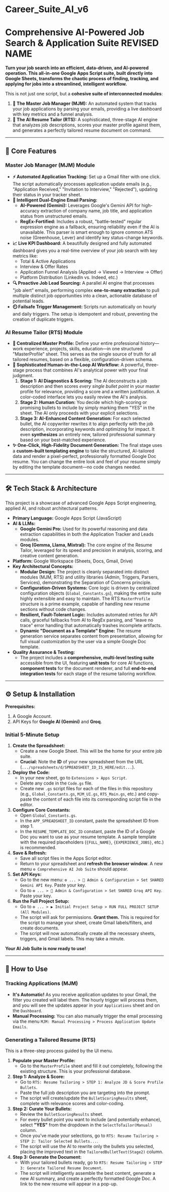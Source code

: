 # Career_Suite_AI_v6
# Comprehensive AI-Powered Job Search & Application Suite **REVISED NAME**

**Turn your job search into an efficient, data-driven, and AI-powered operation. This all-in-one Google Apps Script suite, built directly into Google Sheets, transforms the chaotic process of finding, tracking, and applying for jobs into a streamlined, intelligent workflow.**

This is not just one script, but a **cohesive suite of interconnected modules**:

1.  **🤖 The Master Job Manager (MJM):** An automated system that tracks your job applications by parsing your emails, providing a live dashboard with key metrics and a funnel analysis.
2.  **📝 The AI Resume Tailor (RTS):** A sophisticated, three-stage AI engine that analyzes job descriptions, scores your master profile against them, and generates a perfectly tailored resume document on command.


---

## 🚀 Core Features

### Master Job Manager (MJM) Module

*   **⚡ Automated Application Tracking:** Set up a Gmail filter with one click. The script automatically processes application update emails (e.g., "Application Received," "Invitation to Interview," "Rejected"), updating their status in your tracker sheet.
*   **🧠 Intelligent Dual-Engine Email Parsing:**
    *   **AI-Powered (Gemini):** Leverages Google's Gemini API for high-accuracy extraction of company name, job title, and application status from unstructured emails.
    *   **RegEx-Fortified:** Includes a robust, "battle-tested" regular expression engine as a fallback, ensuring reliability even if the AI is unavailable. This parser is smart enough to ignore common ATS noise (Greenhouse, Lever) and identify key status-change keywords.
*   **📈 Live KPI Dashboard:** A beautifully designed and fully automated dashboard gives you a real-time overview of your job search with key metrics like:
    *   Total & Active Applications
    *   Interview & Offer Rates
    *   Application Funnel Analysis (Applied -> Viewed -> Interview -> Offer)
    *   Platform Distribution (LinkedIn vs. Indeed, etc.)
*   **🔍 Proactive Job Lead Sourcing:** A parallel AI engine that processes "job alert" emails, performing complex **one-to-many extraction** to pull multiple distinct job opportunities into a clean, actionable database of potential leads.
*   **⏲️ Failsafe Trigger Management:** Scripts run automatically on hourly and daily triggers. The setup is idempotent and robust, preventing the creation of duplicate triggers.

### AI Resume Tailor (RTS) Module

*   **📄 Centralized Master Profile:** Define your entire professional history—work experience, projects, skills, education—in one structured "MasterProfile" sheet. This serves as the single source of truth for all tailored resumes, based on a flexible, configuration-driven schema.
*   **🤖 Sophisticated Human-in-the-Loop AI Workflow:** A powerful, three-stage process that combines AI's analytical power with your final judgment.
    1.  **Stage 1: AI Diagnostics & Scoring:** The AI deconstructs a job description and then scores *every single bullet point* in your master profile for relevance, providing a score and a written justification. A color-coded interface lets you easily review the AI's analysis.
    2.  **Stage 2: Human Curation:** You decide which high-scoring or promising bullets to include by simply marking them "YES" in the sheet. The AI only proceeds with your explicit selections.
    3.  **Stage 3: AI-Enhanced Content Generation:** For each selected bullet, the AI copywriter rewrites it to align perfectly with the job description, incorporating keywords and optimizing for impact. It even **synthesizes** an entirely new, tailored professional summary based on your best-matched experience.
*   **✨ One-Click, High-Fidelity Document Generation:** The final stage uses a **custom-built templating engine** to take the structured, AI-tailored data and render a pixel-perfect, professionally formatted Google Doc resume. You can change the entire look and feel of your resume simply by editing the template document—no code changes needed.

---

## 🛠️ Tech Stack & Architecture

This project is a showcase of advanced Google Apps Script engineering, applied AI, and robust architectural patterns.

*   **Primary Language:** Google Apps Script (JavaScript)
*   **AI & LLMs:**
    *   **Google Gemini Pro:** Used for its powerful reasoning and data extraction capabilities in both the Application Tracker and Leads modules.
    *   **Groq (Gemma, Llama, Mixtral):** The core engine of the Resume Tailor, leveraged for its speed and precision in analysis, scoring, and creative content generation.
*   **Platform:** Google Workspace (Sheets, Docs, Gmail, Drive)
*   **Key Architectural Concepts:**
    *   **Modular Design:** The project is cleanly separated into distinct modules (MJM, RTS) and utility libraries (Admin, Triggers, Parsers, Services), demonstrating the Separation of Concerns principle.
    *   **Configuration-Driven Systems:** Core logic is driven by centralized configuration objects (`Global_Constants.gs`), making the entire suite highly extensible and easy to maintain. The RTS `MasterProfile` structure is a prime example, capable of handling new resume sections without code changes.
    *   **Resilient, Fault-Tolerant Logic:** Includes automated retries for API calls, graceful fallbacks from AI to RegEx parsing, and "leave no trace" error handling that automatically trashes incomplete artifacts.
    *   **Dynamic "Document as a Template" Engine:** The resume generation service separates content from presentation, allowing for full visual customization by the user via a simple Google Doc template.
*   **Quality Assurance & Testing:**
    *   The project includes a **comprehensive, multi-level testing suite** accessible from the UI, featuring **unit tests** for core AI functions, **component tests** for the document renderer, and full **end-to-end integration tests** for each stage of the resume tailoring workflow.

---

## ⚙️ Setup & Installation

**Prerequisites:**
1.  A Google Account.
2.  API Keys for **Google AI (Gemini)** and **Groq**.

### Initial 5-Minute Setup

1.  **Create the Spreadsheet:**
    *   Create a new Google Sheet. This will be the home for your entire job suite.
    *   **Crucial:** Note the **ID** of your new spreadsheet from the URL (`.../spreadsheets/d/SPREADSHEET_ID_IS_HERE/edit...`).
2.  **Deploy the Code:**
    *   In your new sheet, go to `Extensions > Apps Script`.
    *   Delete any code in the `Code.gs` file.
    *   Create new `.gs` script files for each of the files in this repository (e.g., `Global_Constants.gs`, `MJM_UI.gs`, `RTS_Main.gs`, etc.) and copy-paste the content of each file into its corresponding script file in the editor.
3.  **Configure Core Constants:**
    *   Open `Global_Constants.gs`.
    *   In the `APP_SPREADSHEET_ID` constant, paste the spreadsheet ID from step 1.
    *   In the `RESUME_TEMPLATE_DOC_ID` constant, paste the ID of a Google Doc you want to use as your resume template. A sample template with the required placeholders (`{FULL_NAME}`, `{EXPERIENCE_JOBS}`, etc.) is recommended.
4.  **Save & Refresh:**
    *   Save all script files in the Apps Script editor.
    *   Return to your spreadsheet and **refresh the browser window**. A new menu `⚙️ Comprehensive AI Job Suite` should appear.
5.  **Set API Keys:**
    *   Go to the new menu: `⚙️ ... > 🔧 Admin & Configuration > Set SHARED Gemini API Key`. Paste your key.
    *   Go to `⚙️ ... > 🔧 Admin & Configuration > Set SHARED Groq API Key`. Paste your key.
6.  **Run the Full Project Setup:**
    *   Go to `⚙️ ... > ▶️ Initial Project Setup > RUN FULL PROJECT SETUP (All Modules)`.
    *   The script will ask for permissions. **Grant them.** This is required for the script to manage your sheet, create Gmail labels/filters, and create documents.
    *   The script will now automatically create all the necessary sheets, triggers, and Gmail labels. This may take a minute.

**Your AI Job Suite is now ready to use!**

---

## 📖 How to Use

### Tracking Applications (MJM)

*   **It's Automatic!** As you receive application updates to your Gmail, the filter you created will label them. The hourly trigger will process them, and you will see the updates appear in your `Applications` sheet and on the `Dashboard`.
*   **Manual Processing:** You can also manually trigger the email processing via the menu `MJM: Manual Processing > Process Application Update Emails`.

### Generating a Tailored Resume (RTS)

This is a three-step process guided by the UI menu.

1.  **Populate your Master Profile:**
    *   Go to the `MasterProfile` sheet and fill it out completely, following the existing structure. This is your professional database.
2.  **Step 1: Analyze & Score:**
    *   Go to `RTS: Resume Tailoring > STEP 1: Analyze JD & Score Profile Bullets`.
    *   Paste the full job description you are targeting into the prompt.
    *   The script will create/update the `BulletScoringResults` sheet, complete with relevance scores and color-coding.
3.  **Step 2: Curate Your Bullets:**
    *   Review the `BulletScoringResults` sheet.
    *   For every bullet point you want to include (and potentially enhance), select **"YES"** from the dropdown in the `SelectToTailor(Manual)` column.
    *   Once you've made your selections, go to `RTS: Resume Tailoring > STEP 2: Tailor Selected Bullets...`.
    *   The script will use the AI to rewrite only the bullets you selected, placing the improved text in the `TailoredBulletText(Stage2)` column.
4.  **Step 3: Generate the Document:**
    *   With your tailored bullets ready, go to `RTS: Resume Tailoring > STEP 3: Generate Tailored Resume Document`.
    *   The script will intelligently assemble the best content, generate a new AI summary, and create a perfectly formatted Google Doc. A link to the new resume will appear in a pop-up.
